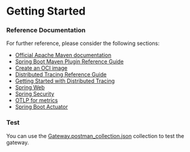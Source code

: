 # Getting Started

### Reference Documentation
For further reference, please consider the following sections:

* [Official Apache Maven documentation](https://maven.apache.org/guides/index.html)
* [Spring Boot Maven Plugin Reference Guide](https://docs.spring.io/spring-boot/3.3.4/maven-plugin)
* [Create an OCI image](https://docs.spring.io/spring-boot/3.3.4/maven-plugin/build-image.html)
* [Distributed Tracing Reference Guide](https://docs.micrometer.io/tracing/reference/index.html)
* [Getting Started with Distributed Tracing](https://docs.spring.io/spring-boot/3.3.4/reference/actuator/tracing.html)
* [Spring Web](https://docs.spring.io/spring-boot/docs/3.3.4/reference/htmlsingle/index.html#web)
* [Spring Security](https://docs.spring.io/spring-boot/docs/3.3.4/reference/htmlsingle/index.html#web.security)
* [OTLP for metrics](https://docs.spring.io/spring-boot/reference/actuator/metrics.html#actuator.metrics.export.otlp)
* [Spring Boot Actuator](https://docs.spring.io/spring-boot/docs/3.3.4/reference/htmlsingle/index.html#actuator)


### Test

You can use the [Gateway.postman_collection.json](postman/Gateway.postman_collection.json) collection to test the gateway.

